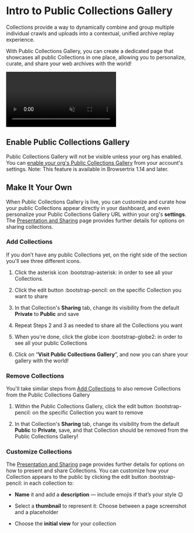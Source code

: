 # Intro to Public Collections Gallery

Collections provide a way to dynamically combine and group multiple individual crawls and uploads into a contextual, unified archive replay experience.

With Public Collections Gallery, you can create a dedicated page that showcases all public Collections in one place, allowing you to personalize, curate, and share your web archives with the world!

<video autoplay muted playsinline loop disablepictureinpicture disableremoteplayback>
  <source src="https://webrecorder.net/assets/video/collections-full-walkthrough-av1.mp4"/>
  <source src="https://webrecorder.net/assets/video/collections-full-walkthrough-h264.mp4"/>
</video>

## Enable Public Collections Gallery

Public Collections Gallery will not be visible unless your org has enabled. You can [enable your org's Public Collections Gallery](../presentation-sharing#sharing-public-collection-gallery) from your account's settings. Note: This feature is available in Browsertrix 1.14 and later.

## Make It Your Own

When Public Collections Gallery is live, you can customize and curate how your public Collections appear directly in your dashboard, and even personalize your Public Collections Gallery URL within your org's **settings**. The [Presentation and Sharing](../presentation-sharing) page provides further details for options on sharing collections.

### Add Collections

If you don’t have any public Collections yet, on the right side of the section you'll see three different icons.

1. Click the asterisk icon :bootstrap-asterisk: in order to see all your Collections.

2. Click the edit button :bootstrap-pencil: on the specific Collection you want to share

3. In that Collection's **Sharing** tab, change its visibility from the default **Private** to **Public** and save

4. Repeat Steps 2 and 3 as needed to share all the Collections you want

5. When you're done, click the globe icon :bootstrap-globe2: in order to see all your public Collections

6. Click on “**Visit Public Collections Gallery**”, and now you can share your gallery with the world!

### Remove Collections

You'll take similar steps from [Add Collections](../public-collections-gallery/#add-collections) to also remove Collections from the Public Collections Gallery

1. Within the Public Collections Gallery, click the edit button :bootstrap-pencil: on the specific Collection you want to remove

2. In that Collection's **Sharing** tab, change its visibility from the default **Public** to **Private**, save, and that Collection should be removed from the Public Collections Gallery!

### Customize Collections

The [Presentation and Sharing](../presentation-sharing) page provides further details for options on how to present and share Collections. You can customize how your Collection appears to the public by clicking the edit button :bootstrap-pencil: in each collection to:

- **Name** it and add a **description** — include emojis if that’s your style 😉

- Select a **thumbnail** to represent it: Choose between a page screenshot and a placeholder

- Choose the **initial view** for your collection